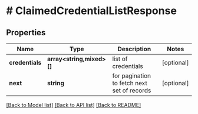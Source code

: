 # # ClaimedCredentialListResponse

## Properties

Name | Type | Description | Notes
------------ | ------------- | ------------- | -------------
**credentials** | **array<string,mixed>[]** | list of credentials | [optional]
**next** | **string** | for pagination to fetch next set of records | [optional]

[[Back to Model list]](../../README.md#models) [[Back to API list]](../../README.md#endpoints) [[Back to README]](../../README.md)
